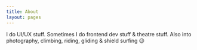 ```yaml
---
title: About
layout: pages
---
```


I do UI/UX stuff. Sometimes I do frontend dev stuff & theatre stuff.
Also into photography, climbing, riding, gliding & shield surfing 😉
